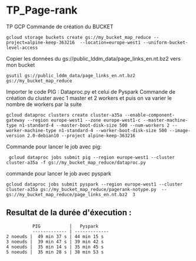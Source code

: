 # TP_Page-rank
TP GCP
Commande de création du BUCKET
```
gcloud storage buckets create gs://my_bucket_map_reduce --project=alpine-keep-363216  --location=europe-west1 --uniform-bucket-level-access
```

Copier les données du gs://public_lddm_data/page_links_en.nt.bz2 vers mon bucket
```
gsutil gs://public_lddm_data/page_links_en.nt.bz2  gs://my_bucket_map_reduce
```
Importer le code PIG : Dataproc.py et celui de Pyspark 
Commande de création du cluster avec 1 master et 2 workers et puis on va varier le nombre de workers par la suite 
```
gcloud dataproc clusters create cluster-a35a --enable-component-gateway --region europe-west1 --zone europe-west1-c --master-machine-type n1-standard-4 --master-boot-disk-size 500 --num-workers 2 --worker-machine-type n1-standard-4 --worker-boot-disk-size 500 --image-version 2.0-debian10 --project alpine-keep-363216
```
Commande pour lancer le job avec pig:
```
 gcloud dataproc jobs submit pig --region europe-west1 --cluster cluster-a35a -f gs://my_bucket_map_reduce/dataproc.py
```
commande pour lancer le job avec pyspark
```
gcloud dataproc jobs submit pyspark --region europe-west1 --cluster cluster-a35a gs://my_bucket_map_reduce/pagerank-notype.py  -- gs://my_bucket_map_reduce/page_links_en.nt.bz2  3
```
## Resultat de la durée d'éxecution :

              PIG           |   Pyspark
              ------------- | -------------
    2 noeuds |  49 min 37 s | 44 min 15 s         
    3 noeuds |  39 min 47 s | 39 min 42 s
    4 noeuds |  35 min 14 s | 35 min 45 s
    5 noeuds |  35 min 28 s | 38 min 53 s
       
